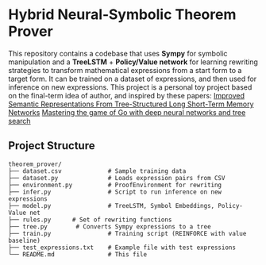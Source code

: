 # Hybrid Neural‑Symbolic Theorem Prover

This repository contains a codebase that uses **Sympy** for symbolic manipulation and a **TreeLSTM** + **Policy/Value network** for learning rewriting strategies to transform mathematical expressions from a start form to a target form. It can be trained on a dataset of expressions, and then used for inference on new expressions.
This project is a personal toy project based on the final-term idea of author, and inspired by these papers:
[Improved Semantic Representations From Tree-Structured Long Short-Term Memory Networks](https://arxiv.org/abs/1503.00075)
[Mastering the game of Go with deep neural networks and tree search](https://doi.org/10.1038/nature16961)


## Project Structure

```plaintext
theorem_prover/
├── dataset.csv             # Sample training data
├── dataset.py              # Loads expression pairs from CSV
├── environment.py          # ProofEnvironment for rewriting
├── infer.py                # Script to run inference on new expressions
├── model.py                # TreeLSTM, Symbol Embeddings, Policy-Value net
├── rules.py      # Set of rewriting functions
├── tree.py        # Converts Sympy expressions to a tree
├── train.py                # Training script (REINFORCE with value baseline)
├── test_expressions.txt    # Example file with test expressions
└── README.md               # This file
